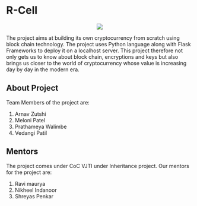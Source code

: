 # R-Cell
<p align="center"><img src="https://user-images.githubusercontent.com/84843295/145799465-e01ccde2-fd06-43af-b835-e843666bb24b.png" /></p>
The project aims at building its own cryptocurrency from scratch using block chain technology. The project uses Python language along with Flask Frameworks to deploy it on a localhost server. This project therefore not only gets us to know about block chain, encryptions and keys but also brings us closer to the world of cryptocurrency whose value is increasing day by day in the modern era.



## About Project
Team Members of the project are:
1. Arnav Zutshi
2. Meloni Patel
3. Prathameya Walimbe
4. Vedangi Patil

## Mentors
The project comes under CoC VJTI under Inheritance project.
Our mentors for the project are:
1. Ravi maurya
2. Nikheel Indanoor
3. Shreyas Penkar
